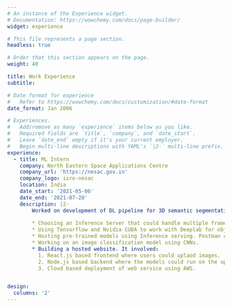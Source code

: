 ```yaml
---
# An instance of the Experience widget.
# Documentation: https://wowchemy.com/docs/page-builder/
widget: experience

# This file represents a page section.
headless: true

# Order that this section appears on the page.
weight: 40

title: Work Experience
subtitle:

# Date format for experience
#   Refer to https://wowchemy.com/docs/customization/#date-format
date_format: Jan 2006

# Experiences.
#   Add/remove as many `experience` items below as you like.
#   Required fields are `title`, `company`, and `date_start`.
#   Leave `date_end` empty if it's your current employer.
#   Begin multi-line descriptions with YAML's `|2-` multi-line prefix.
experience:
  - title: ML Intern
    company: North Eastern Space Applications Centre
    company_url: 'https://nesac.gov.in'
    company_logo: isro-nesac
    location: India
    date_start: '2021-05-06'
    date_end: '2021-07-28'
    description: |2-
        Worked on development of DL pipeline for 3D semantic segmentation task performed on drone and satellite generated images. Pipeline was deployed as an API using an Inference server to use this service in an application or web app for visualization of results. The project involved:
        
        * Choosing an Inference Server that could handle multiple frameworks, was scalable, could run multiple models simultaneously, had readily available documentation and was easy to work with while being fully open source. The ones tested were MLflow, BentoML, Triton and Cortex. Triton Inference Server turned out to be the most optimal for our requirements.
        * Using Tensorflow and Nvidia CUDA to work with Deeplab for object detection and YOLO for semantic segmentation. Used Nvidia Container Toolkit to utilize Triton GPU.
        * Hosting pre-trained models using Inference serving. Postman client API was used for testing the inference server.
        * Working on an image classification model using CNNs.
        * Building a hosted website. It involved:
          1. React.js based frontend where users could uplaod images.
          2. Node.js based backend where the models could run on the uploaded images and send back the output in the form of a JSON based response.
          3. Cloud based deployment of web service using AWS.


design:
  columns: '2'
---
```

